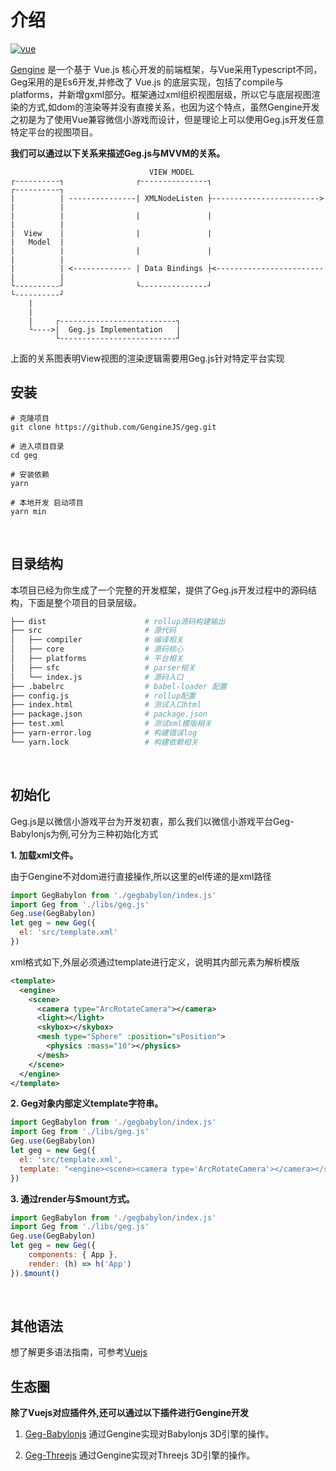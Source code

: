 # 介绍

[![vue](https://img.shields.io/badge/vue-2.6.10-brightgreen.svg)](https://github.com/vuejs/vue)

<!-- <CodingAD /> -->

[Gengine](http://panjiachen.github.io/vue-element-admin) 是一个基于 Vue.js 核心开发的前端框架，与Vue采用Typescript不同，Geg采用的是Es6开发,并修改了 Vue.js 的底层实现，包括了compile与platforms，并新增gxml部分。框架通过xml组织视图层级，所以它与底层视图渲染的方式,如dom的渲染等并没有直接关系，也因为这个特点，虽然Gengine开发之初是为了使用Vue兼容微信小游戏而设计，但是理论上可以使用Geg.js开发任意特定平台的视图项目。

**我们可以通过以下关系来描述Geg.js与MVVM的关系。**
```          
                               VIEW MODEL
┌----------┐                ┌---------------┐                          ┌----------┐
|          | ---------------| XMLNodeListen ├------------------------> |          |
|          |                |               |                          |          |
|  View    |                |               |                          |   Model  |
|          |                |               |                          |          |
|          | <------------- | Data Bindings ├<------------------------ |          |
└----------┘                └---------------┘                          └----------┘
    |             
    |                          
    |     ┌--------------------------┐
    └---->|  Geg.js Implementation   |
          └--------------------------┘
```
上面的关系图表明View视图的渲染逻辑需要用Geg.js针对特定平台实现
<br/>

## 安装

```
# 克隆项目
git clone https://github.com/GengineJS/geg.git

# 进入项目目录
cd geg

# 安装依赖
yarn

# 本地开发 启动项目
yarn min
```

<br/>

## 目录结构

本项目已经为你生成了一个完整的开发框架，提供了Geg.js开发过程中的源码结构，下面是整个项目的目录层级。

```bash
├── dist                      # rollup源码构建输出
├── src                       # 源代码
│   ├── compiler              # 编译相关
│   ├── core                  # 源码核心
│   ├── platforms             # 平台相关
│   ├── sfc                   # parser相关
│   └── index.js              # 源码入口
├── .babelrc                  # babel-loader 配置
├── config.js                 # rollup配置
├── index.html                # 测试入口html
├── package.json              # package.json
├── test.xml                  # 测试xml模版相关
├── yarn-error.log            # 构建错误log
└── yarn.lock                 # 构建依赖相关
```
<br/>

## 初始化
Geg.js是以微信小游戏平台为开发初衷，那么我们以微信小游戏平台Geg-Babylonjs为例,可分为三种初始化方式

**1. 加载xml文件。**

由于Gengine不对dom进行直接操作,所以这里的el传递的是xml路径

```js
import GegBabylon from './gegbabylon/index.js'
import Geg from './libs/geg.js'
Geg.use(GegBabylon)
let geg = new Geg({
  el: 'src/template.xml'
})
```

xml格式如下,外层必须通过template进行定义，说明其内部元素为解析模版


```xml
<template>
  <engine>
    <scene>
      <camera type="ArcRotateCamera"></camera>
      <light></light>
      <skybox></skybox>
      <mesh type="Sphere" :position="sPosition">
        <physics :mass="10"></physics>
      </mesh>
    </scene>
  </engine>
</template>
```

**2. Geg对象内部定义template字符串。**

```js
import GegBabylon from './gegbabylon/index.js'
import Geg from './libs/geg.js'
Geg.use(GegBabylon)
let geg = new Geg({
  el: 'src/template.xml',
  template: "<engine><scene><camera type='ArcRotateCamera'></camera></scene></engine>"
})
```

**3. 通过render与$mount方式。**

```js
import GegBabylon from './gegbabylon/index.js'
import Geg from './libs/geg.js'
Geg.use(GegBabylon)
let geg = new Geg({
    components: { App },
    render: (h) => h('App')
}).$mount()
```

<br/>

## 其他语法
想了解更多语法指南，可参考[Vuejs](https://cn.vuejs.org/v2/guide/)

## 生态圈

**除了Vuejs对应插件外,还可以通过以下插件进行Gengine开发**

1. [Geg-Babylonjs](https://router.vuejs.org/) 通过Gengine实现对Babylonjs 3D引擎的操作。

2. [Geg-Threejs](https://vuex.vuejs.org/) 通过Gengine实现对Threejs 3D引擎的操作。
